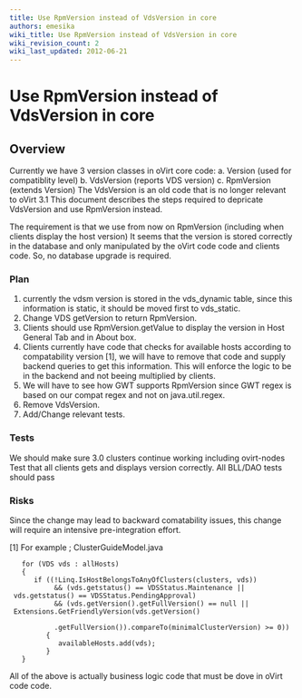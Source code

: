 ```yaml
---
title: Use RpmVersion instead of VdsVersion in core
authors: emesika
wiki_title: Use RpmVersion instead of VdsVersion in core
wiki_revision_count: 2
wiki_last_updated: 2012-06-21
---
```


# Use RpmVersion instead of VdsVersion in core

## Overview

Currently we have 3 version classes in oVirt core code:
a. Version (used for compatiblity level)
b. VdsVersion (reports VDS version)
c. RpmVersion (extends Version)
 The VdsVersion is an old code that is no longer relevant to oVirt 3.1 This document describes the steps required to depricate VdsVersion and use RpmVersion instead.

The requirement is that we use from now on RpmVersion (including when clients display the host version)
 It seems that the version is stored correctly in the database and only manipulated by the oVirt code code and clients code. So, no database upgrade is required.

### Plan

1) currently the vdsm version is stored in the vds_dynamic table, since this information is static, it should be moved first to vds_static.
2) Change VDS getVersion to return RpmVersion.
3) Clients should use RpmVersion.getValue to display the version in Host General Tab and in About box.
4) Clients currently have code that checks for available hosts according to compatability version [1], we will have to remove that code and supply backend queries to get this information. This will enforce the logic to be in the backend and not beeing multiplied by clients.
5) We will have to see how GWT supports RpmVersion since GWT regex is based on our compat regex and not on java.util.regex.
6) Remove VdsVersion.
7) Add/Change relevant tests.

### Tests

We should make sure 3.0 clusters continue working including ovirt-nodes
Test that all clients gets and displays version correctly.
All BLL/DAO tests should pass

### Risks

Since the change may lead to backward comatability issues, this change will require an intensive pre-integration effort.

[1] For example ; ClusterGuideModel.java

       for (VDS vds : allHosts)
       {
          if ((!Linq.IsHostBelongsToAnyOfClusters(clusters, vds))
               && (vds.getstatus() == VDSStatus.Maintenance || vds.getstatus() == VDSStatus.PendingApproval)
               && (vds.getVersion().getFullVersion() == null || Extensions.GetFriendlyVersion(vds.getVersion()
                 .getFullVersion()).compareTo(minimalClusterVersion) >= 0))
             {
                availableHosts.add(vds);
             }
       }

All of the above is actually business logic code that must be dove in oVirt code code.
